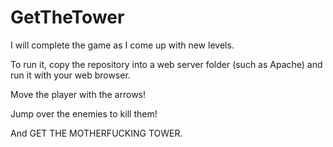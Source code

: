 GetTheTower
===========
I will complete the game as I come up with new levels.

To run it, copy the repository into a web server folder (such as Apache) and run it with your web browser.

Move the player with the arrows!

Jump over the enemies to kill them!

And GET THE MOTHERFUCKING TOWER.
